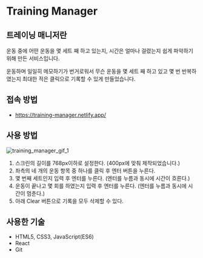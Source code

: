# Training Manager

## 트레이닝 매니저란

운동 중에 어떤 운동을 몇 세트 째 하고 있는지, 시간은 얼마나 걸렸는지 쉽게 파악하기 위해 만든 서비스입니다.

운동하며 일일히 메모하기가 번거로워서 무슨 운동을 몇 세트 째 하고 있고 몇 번 반복하였는지 최대한 적은 클릭으로 기록할 수 있게 만들었습니다.

## 접속 방법

- https://training-manager.netlify.app/

## 사용 방법

![training_manager_gif_1](./assets/training_manager_gif_1.gif)

1. 스크린의 길이를 768px이하로 설정한다. (400px에 맞춰 제작되었습니다.)
2. 좌측의 네 개의 운동 항목 중 하나를 클릭 후 엔터 버튼을 누른다.
3. 몇 번째 세트인지 입력 후 엔터를 누른다. (엔터를 누름과 동시에 시간이 흐른다.)
4. 운동이 끝나고 몇 회를 하였는지 입력 후 엔터를 누른다. (엔터를 누름과 동시에 시간이 멈춘다.)
5. 아래 Clear 버튼으로 기록을 모두 삭제할 수 있다.

## 사용한 기술

- HTML5, CSS3, JavaScript(ES6)
- React
- Git
